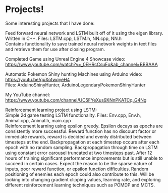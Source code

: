 # Projects!
Some interesting projects that I have done:

Feed forward neural network and LSTM built off of it using the eigen library. Written in C++. Files: LSTM.cpp, LSTM.h, NN.cpp, NN.h  
Contains functionality to save trained neural network weights in text files and retrieve them for use after closing program.

Completed Game using Unreal Engine 4 Showcase video: https://www.youtube.com/watch?v=_0EHRcCsuEo&ab_channel=BBBAAA

Automatic Pokemon Shiny hunting Machines using Arduino video: https://youtu.be/quXotwqyeH4       
Files: ArduinoShinyHunter, ArduinoLegendaryPokemonShinyHunter

My YouTube channel: https://www.youtube.com/channel/UC5FYeXus9XNnPKATCq_G4Ng

Reinforcement learning project using LSTM:  
Simple 2d game testing LSTM functionality. Files: Env.cpp, Env.h, Animal.cpp, Animal.h, main.cpp  
Reinforcement learning using epsilon greedy. Epsilon decays as epochs are consistently more successful. Reward function has no discount factor or immediate rewards, reward is decided and evenly distributed between timesteps at the end. Backpropagation at each timestep occurs after each epoch with no random sampling. Backpropagation through time on LSTM using constant error carousel truncated at two timesteps past. 
After 12 hours of training significant performance improvements but is still unable to succeed in certain cases. Expect the reason to be the sparse nature of inputs, poor reward function, or epsilon function difficulties. Random positioning of enemies each epoch could also contribute to this. Will be looking into changing gradient clipping values, learning rate, and exploring different reinforcement learning techniques such as POMDP and MCTS.
